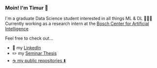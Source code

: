 ### Moin! I'm Timur 👋
I'm a graduate Data Science student interested in all things ML & DL 🧑🏻‍🎓 Currently working as a research intern at the [Bosch Center for Artificial Intelligence](https://www.bosch-ai.com/)

Feel free to check out...
<ul>
  <li>🔎 my <a href="https://www.linkedin.com/in/tmcarstensen/">LinkedIn</a></li>
  <li>✏️ my <a href="https://github.com/timurcarstensen/master-seminar-thesis">Seminar Thesis</li>
  <li>☕ my public repositories ⬇️ </li>
</ul>


<!--
**timurcarstensen/timurcarstensen** is a ✨ _special_ ✨ repository because its `README.md` (this file) appears on your GitHub profile.

Here are some ideas to get you started:

- 🔭 I’m currently working on ...
- 🌱 I’m currently learning ...
- 👯 I’m looking to collaborate on ...
- 🤔 I’m looking for help with ...
- 💬 Ask me about ...
- 📫 How to reach me: ...
- 😄 Pronouns: ...
- ⚡ Fun fact: ...
-->
